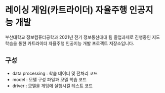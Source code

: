 # 레이싱 게임(카트라이더) 자율주행 인공지능 개발
부산대학교 정보컴퓨터공학과 2021년 전기 정보통신대대 팀 졸업과제로 진행중인 지도학습을 통한 카트라이더 자율주행 인공지능 개발 프로젝트 저장소입니다. 
## 구성
* data processing : 학습 데이터 및 전처리 코드
* model : 모델 구성 파일과 모델 학습 코드
* driver : 모델을 게임에 실행시킬 테스트 코드